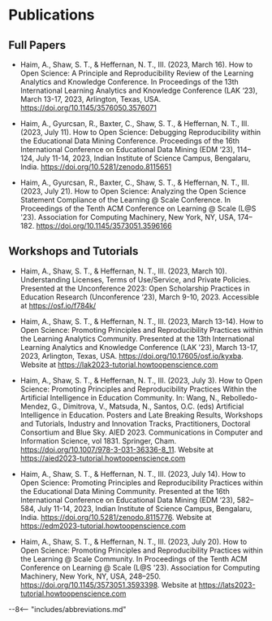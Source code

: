 # Publications

## Full Papers

* Haim, A., Shaw, S. T., & Heffernan, N. T., III. (2023, March 16). How to Open Science: A Principle and Reproducibility Review of the Learning Analytics and Knowledge Conference. In Proceedings of the 13th International Learning Analytics and Knowledge Conference (LAK ‘23), March 13-17, 2023, Arlington, Texas, USA. <https://doi.org/10.1145/3576050.3576071>

* Haim, A., Gyurcsan, R., Baxter, C., Shaw, S. T., & Heffernan, N. T., III. (2023, July 11). How to Open Science: Debugging Reproducibility within the Educational Data Mining Conference. Proceedings of the 16th International Conference on Educational Data Mining (EDM ‘23), 114–124, July 11-14, 2023, Indian Institute of Science Campus, Bengalaru, India. <https://doi.org/10.5281/zenodo.8115651>

* Haim, A., Gyurcsan, R., Baxter, C., Shaw, S. T., & Heffernan, N. T., III. (2023, July 21). How to Open Science: Analyzing the Open Science Statement Compliance of the Learning @ Scale Conference. In Proceedings of the Tenth ACM Conference on Learning @ Scale (L@S '23). Association for Computing Machinery, New York, NY, USA, 174–182. <https://doi.org/10.1145/3573051.3596166>

## Workshops and Tutorials

* Haim, A., Shaw, S. T., & Heffernan, N. T., III. (2023, March 10). Understanding Licenses, Terms of Use/Service, and Private Policies. Presented at the Unconference 2023: Open Scholarship Practices in Education Research (Unconference ‘23), March 9-10, 2023. Accessible at <https://osf.io/f784k/>

* Haim, A., Shaw, S. T., & Heffernan, N. T., III. (2023, March 13-14). How to Open Science: Promoting Principles and Reproducibility Practices within the Learning Analytics Community. Presented at the 13th International Learning Analytics and Knowledge Conference (LAK '23), March 13-17, 2023, Arlington, Texas, USA. <https://doi.org/10.17605/osf.io/kyxba>. Website at <https://lak2023-tutorial.howtoopenscience.com>

* Haim, A., Shaw, S. T., & Heffernan, N. T., III. (2023, July 3). How to Open Science: Promoting Principles and Reproducibility Practices Within the Artificial Intelligence in Education Community. In: Wang, N., Rebolledo-Mendez, G., Dimitrova, V., Matsuda, N., Santos, O.C. (eds) Artificial Intelligence in Education. Posters and Late Breaking Results, Workshops and Tutorials, Industry and Innovation Tracks, Practitioners, Doctoral Consortium and Blue Sky. AIED 2023. Communications in Computer and Information Science, vol 1831. Springer, Cham. <https://doi.org/10.1007/978-3-031-36336-8_11>. Website at <https://aied2023-tutorial.howtoopenscience.com>

* Haim, A., Shaw, S. T., & Heffernan, N. T., III. (2023, July 14). How to Open Science: Promoting Principles and Reproducibility Practices within the Educational Data Mining Community. Presented at the 16th International Conference on Educational Data Mining (EDM ‘23), 582–584, July 11-14, 2023, Indian Institute of Science Campus, Bengalaru, India. <https://doi.org/10.5281/zenodo.8115776>. Website at <https://edm2023-tutorial.howtoopenscience.com>

* Haim, A., Shaw, S. T., & Heffernan, N. T., III. (2023, July 20). How to Open Science: Promoting Principles and Reproducibility Practices within the Learning @ Scale Community. In Proceedings of the Tenth ACM Conference on Learning @ Scale (L@S '23). Association for Computing Machinery, New York, NY, USA, 248–250. <https://doi.org/10.1145/3573051.3593398>. Website at <https://lats2023-tutorial.howtoopenscience.com>

--8<-- "includes/abbreviations.md"
